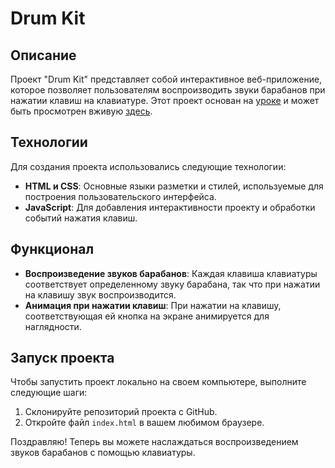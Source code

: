 # Drum Kit

## Описание

Проект "Drum Kit" представляет собой интерактивное веб-приложение, которое позволяет пользователям воспроизводить звуки барабанов при нажатии клавиш на клавиатуре. Этот проект основан на [уроке](https://www.youtube.com/watch?v=VuN8qwZoego&list=PLu8EoSxDXHP6CGK4YVJhL_VWetA865GOH&index=2&t=1s) и может быть просмотрен вживую [здесь](https://nillks.github.io/drum-kit/).

## Технологии

Для создания проекта использовались следующие технологии:

- **HTML и CSS**: Основные языки разметки и стилей, используемые для построения пользовательского интерфейса.
- **JavaScript**: Для добавления интерактивности проекту и обработки событий нажатия клавиш.

## Функционал

- **Воспроизведение звуков барабанов**: Каждая клавиша клавиатуры соответствует определенному звуку барабана, так что при нажатии на клавишу звук воспроизводится.
- **Анимация при нажатии клавиш**: При нажатии на клавишу, соответствующая ей кнопка на экране анимируется для наглядности.

## Запуск проекта

Чтобы запустить проект локально на своем компьютере, выполните следующие шаги:

1. Склонируйте репозиторий проекта с GitHub.
2. Откройте файл `index.html` в вашем любимом браузере.

Поздравляю! Теперь вы можете наслаждаться воспроизведением звуков барабанов с помощью клавиатуры.